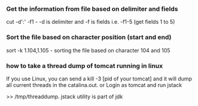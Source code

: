 ### Get the information from file based on delimiter and fields

cut -d':' -f1 <File name>  - -d is delimiter and -f is fields  i.e. -f1-5 (get fields 1 to 5)

### Sort the file based on character position (start and end)

   sort -k 1.104,1.105 <File Name> - sorting the file based on character 104 and 105

### how to take a thread dump of tomcat running in linux

  If you use Linux, you can send a kill -3 [pid of your tomcat] and it will dump all current threads in the catalina.out.
  or Login as tomcat and run jstack <P ID> >> /tmp/threaddump. jstack utility is part of jdk  
